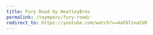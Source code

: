 ```yaml
---
title: Fury Road by HeatleyBros
permalink: /taympers/fury-road/
redirect_to: https://youtube.com/watch?v=4aF6Tzna1V0
---
```


